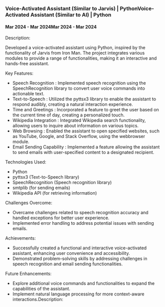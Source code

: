 <h3> Voice-Activated Assistant (Similar to Jarvis) | PythonVoice-Activated Assistant (Similar to AI) | Python </h3>
<h4> Mar 2024 - Mar 2024Mar 2024 - Mar 2024 </h4>

Description:

Developed a voice-activated assistant using Python, inspired by the functionality of Jarvis from Iron Man. The project integrates various modules to provide a range of functionalities, making it an interactive and hands-free assistant.

Key Features:

- Speech Recognition : Implemented speech recognition using the SpeechRecognition library to convert user voice commands into actionable text.
- Text-to-Speech : Utilized the pyttsx3 library to enable the assistant to respond audibly, creating a natural interaction experience.
- Time and Greetings : Incorporated a feature to greet the user based on the current time of day, creating a personalized touch.
- Wikipedia Integration : Integrated Wikipedia search functionality, allowing users to inquire about information on various topics.
- Web Browsing : Enabled the assistant to open specified websites, such as YouTube, Google, and Stack Overflow, using the webbrowser module.
- Email Sending Capability : Implemented a feature allowing the assistant to send emails with user-specified content to a designated recipient.

Technologies Used:

- Python
- pyttsx3 (Text-to-Speech library)
- SpeechRecognition (Speech recognition library)
- smtplib (for sending emails)
- Wikipedia API (for retrieving information)

Challenges Overcome:

- Overcame challenges related to speech recognition accuracy and handled exceptions for better user experience.
- Implemented error handling to address potential issues with sending emails.

Achievements:

- Successfully created a functional and interactive voice-activated assistant, enhancing user convenience and accessibility.
- Demonstrated problem-solving skills by addressing challenges in speech recognition and email sending functionalities.

Future Enhancements:

- Explore additional voice commands and functionalities to expand the capabilities of the assistant.
- Implement natural language processing for more context-aware interactions.Description: 
